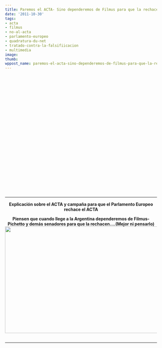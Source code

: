 ```yaml
---
title: Paremos el ACTA- Sino dependeremos de Filmus para que la rechace....
date: '2011-10-30'
tags:
- acta
- filmus
- no-al-acta
- parlamento-europeo
- quadratura-du-net
- tratado-contra-la-falsifiicacion
- multimedia
image: 
thumb: 
wppost_name: paremos-el-acta-sino-dependeremos-de-filmus-para-que-la-rechace
---
```


<center>
<object style="height: 390px; width: 640px;" width="640" height="360" classid="clsid:d27cdb6e-ae6d-11cf-96b8-444553540000" codebase="http://download.macromedia.com/pub/shockwave/cabs/flash/swflash.cab#version=6,0,40,0"><param name="allowFullScreen" value="true" /><param name="allowScriptAccess" value="always" /><param name="src" value="http://www.youtube.com/v/CogKd1oI6zk?version=3&amp;feature=player_profilepage" /><param name="allowfullscreen" value="true" /><param name="allowscriptaccess" value="always" /><embed style="height: 390px; width: 640px;" width="640" height="360" type="application/x-shockwave-flash" src="http://www.youtube.com/v/CogKd1oI6zk?version=3&amp;feature=player_profilepage" allowFullScreen="true" allowScriptAccess="always" allowfullscreen="true" allowscriptaccess="always" /></object>

<hr />

<strong>Explicación sobre el ACTA y campaña para que el Parlamento Europeo rechace el ACTA</strong>

</center><center><strong>Piensen que cuando llege a la Argentina dependeremos de Filmus-Pichetto y demás senadores para que la rechacen....(Mejor ni pensarlo)<a href="https://partidopirata.com.ar/wp-content/uploads/2011/10/acta-arma-destruccion-masiva.png"><img class="aligncenter size-full wp-image-1929" title="acta-arma-destruccion-masiva" src="https://partidopirata.com.ar/wp-content/uploads/2011/10/acta-arma-destruccion-masiva.png" alt="" width="560" height="352" /></a>
</strong></center>&nbsp;

<hr />
